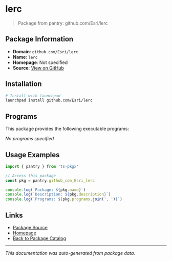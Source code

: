 # lerc

> Package from pantry: github.com/Esri/lerc

## Package Information

- **Domain**: `github.com/Esri/lerc`
- **Name**: `lerc`
- **Homepage**: Not specified
- **Source**: [View on GitHub](https://github.com/pkgxdev/pantry/tree/main/projects/github.com/Esri/lerc/package.yml)

## Installation

```bash
# Install with launchpad
launchpad install github.com/Esri/lerc
```

## Programs

This package provides the following executable programs:

*No programs specified*

## Usage Examples

```typescript
import { pantry } from 'ts-pkgx'

// Access this package
const pkg = pantry.github_com_Esri_lerc

console.log(`Package: ${pkg.name}`)
console.log(`Description: ${pkg.description}`)
console.log(`Programs: ${pkg.programs.join(', ')}`)
```

## Links

- [Package Source](https://github.com/pkgxdev/pantry/tree/main/projects/github.com/Esri/lerc/package.yml)
- [Homepage](#)
- [Back to Package Catalog](../package-catalog.md)

---

*This documentation was auto-generated from package data.*
